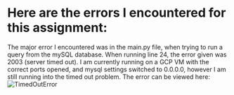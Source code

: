 # Here are the errors I encountered for this assignment: 

The major error I encountered was in the main.py file, when trying to run a query from the mySQL database.  When running line 24, the error given was 2003 (server timed out).  I am currently running on a GCP VM with the correct ports opened, and mysql settings switched to 0.0.0.0, however I am still running into the timed out problem.  The error can be viewed here: 
![TimedOutError](\mysql-selfmanaged\Errors\timedouterror.png)